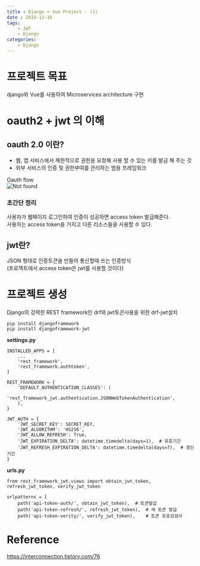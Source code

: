 ```yaml
---
title : Django + Vue Project - (1)
date : 2019-12-16
tags:
    - JWT
    - Django
categories:
    - Django
---
```


# 프로젝트 목표
django와 Vue를 사용하여 Microservices architecture 구현

# oauth2 + jwt 의 이해
## oauth 2.0 이란?
- 웹, 앱 서비스에서 제한적으로 권한을 요청해 사용 할 수 있는 키를 발급 해 주는 것
- 외부 서비스의 인증 및 권한부여를 관리하는 범용 프레임워크

Oauth flow  
![Not found](/asset/post-img/django/oauth_flow.png "Oauth flow")

### 초간단 정리
사용자가 웹페이지 로그인하여 인증이 성공하면 access token 발급해준다.  
사용자는 access token을 가지고 다른 리소스들을 사용할 수 있다.

## jwt란?
JSON 형태로 인증토큰을 만들어 통신할때 쓰는 인증방식  
(프로젝트에서 access token은 jwt를 사용할 것이다)

# 프로젝트 생성
Django의 강력한 REST framework인 drf와 jwt토큰사용을 위한 drf-jwt설치

```shell
pip install djangoframework
pip install djangoframework-jwt
```

**settings.py**
```
INSTALLED_APPS = [
    ...
    'rest_framework',
    'rest_framework.authtoken',
]

REST_FRAMEWORK = {
    'DEFAULT_AUTHENTICATION_CLASSES': (
        'rest_framework_jwt.authentication.JSONWebTokenAuthentication',
    ),
}

JWT_AUTH = {
    'JWT_SECRET_KEY': SECRET_KEY,
    'JWT_ALGORITHM': 'HS256',
    'JWT_ALLOW_REFRESH': True,
    'JWT_EXPIRATION_DELTA': datetime.timedelta(days=1),  # 유효기간
    'JWT_REFRESH_EXPIRATION_DELTA': datetime.timedelta(days=7),  # 갱신기간
}
```

**urls.py**
```
from rest_framework_jwt.views import obtain_jwt_token, refresh_jwt_token, verify_jwt_token

urlpatterns = [
    path('api-token-auth/', obtain_jwt_token),  # 토큰발급
    path('api-token-refresh/', refresh_jwt_token),  # 새 토큰 발급
    path('api-token-verity/', verify_jwt_token),    # 토큰 유효성검사

```
# Reference
<https://interconnection.tistory.com/76>
